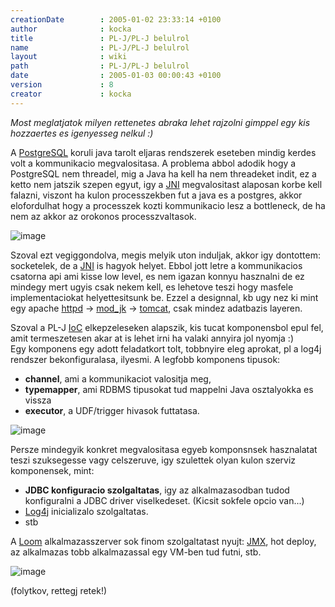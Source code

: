 ```yaml
---
creationDate        : 2005-01-02 23:33:14 +0100 
author              : kocka 
title               : PL-J/PL-J belulrol 
name                : PL-J/PL-J belulrol 
layout              : wiki 
path                : PL-J/PL-J belulrol 
date                : 2005-01-03 00:00:43 +0100 
version             : 8 
creator             : kocka 
---
```

_Most meglatjatok milyen rettenetes abraka lehet rajzolni gimppel egy kis hozzaertes es igenyesseg nelkul :)_

A [PostgreSQL](../PostgreSQL.html) koruli java tarolt eljaras rendszerek eseteben mindig kerdes volt a kommunikacio megvalositasa. A problema abbol adodik hogy a PostgreSQL nem threadel, mig a Java ha kell ha nem threadeket indit, ez a ketto nem jatszik szepen egyut, igy a [JNI](../JNI.html) megvalositast alaposan korbe kell falazni, viszont ha kulon processzekben fut a java es a postgres, akkor elofordulhat hogy a processzek kozti kommunikacio lesz a bottleneck, de ha nem az akkor az orokonos processzvaltasok.

![image](http://hackers.forgeahead.hu/space/PL-J/PL-J+belulrol/plj-db-interaction.gif)

Szoval ezt vegiggondolva, megis melyik uton induljak, akkor igy dontottem: socketelek, de a [JNI](../JNI.html) is hagyok helyet. Ebbol jott letre a kommunikacios csatorna api ami kisse low level, es nem igazan konnyu hasznalni de ez mindegy mert ugyis csak nekem kell, es lehetove teszi hogy masfele implementaciokat helyettesitsunk be. Ezzel a designnal, kb ugy nez ki mint egy apache [httpd](../httpd.html) -> [mod_jk](../mod_jk.html) -> [tomcat](../tomcat.html), csak mindez adatbazis layeren.


Szoval a PL-J [IoC](../ioc.html) elkepzeleseken alapszik, kis tucat komponensbol epul fel, amit termeszetesen akar at is lehet irni ha valaki annyira jol nyomja :)<br/>
Egy komponens egy adott feladatkort tolt, tobbnyire eleg aprokat, pl a log4j rendszer bekonfiguralasa, ilyesmi. A legfobb komponens tipusok:

*   __channel__, ami a kommunikaciot valositja meg, 
*   __typemapper__, ami RDBMS tipusokat tud mappelni Java osztalyokka es vissza
*   __executor__, a UDF/trigger hivasok futtatasa.

![image](http://hackers.forgeahead.hu/space/PL-J/PL-J+belulrol/plj-components-overview.gif)

Persze mindegyik konkret megvalositasa egyeb komponsnsek hasznalatat teszi szuksegesse vagy celszeruve, igy szulettek olyan kulon szerviz komponensek, mint:

*   __JDBC konfiguracio szolgaltatas__, igy az alkalmazasodban tudod konfiguralni a JDBC driver viselkedeset. (Kicsit sokfele opcio van...)
*   [Log4j](../log4j.html) inicializalo szolgaltatas.
*   stb

A [Loom](../loom.html) alkalmazasszerver sok finom szolgaltatast nyujt: [JMX](../JMX.html), hot deploy, az alkalmazas tobb alkalmazassal egy VM-ben tud futni, stb.

![image](http://hackers.forgeahead.hu/space/PL-J/PL-J+belulrol/plj-in-loom.gif)


(folytkov, rettegj retek!)
